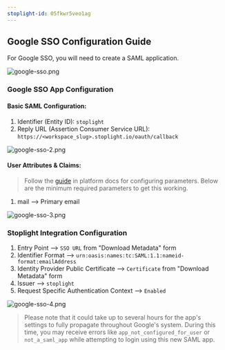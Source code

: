 ```yaml
---
stoplight-id: 05fkwr5veo1ag
---
```


## Google SSO Configuration Guide

For Google SSO, you will need to create a SAML application. 

![google-sso.png](https://stoplight.io/api/v1/projects/cHJqOjI/images/iH3BBZW5X9g)


### Google SSO App Configuration

#### Basic SAML Configuration:

1. Identifier (Entity ID): `stoplight`
2. Reply URL (Assertion Consumer Service URL): `https://<workspace_slug>.stoplight.io/oauth/callback` 

![google-sso-2.png](https://stoplight.io/api/v1/projects/cHJqOjI/images/rlw0uyHRwcA)

#### User Attributes & Claims:

<!-- theme: info -->
> Follow the [guide](https://meta.stoplight.io/docs/platform/ZG9jOjQ1NTQxMg-single-sign-on#saml-assertion-requirements) in platform docs for configuring parameters. Below are the minimum required parameters to get this working.
1. mail --> Primary email

![google-sso-3.png](https://stoplight.io/api/v1/projects/cHJqOjI/images/OmiGzVj8NQo)

### Stoplight Integration Configuration

1. Entry Point --> `SSO URL` from "Download Metadata" form
2. Identifier Format --> `urn:oasis:names:tc:SAML:1.1:nameid-format:emailAddress`
3. Identity Provider Public Certificate --> `Certificate` from "Download Metadata" form
4. Issuer --> `stoplight`
5. Request Specific Authentication Context --> `Enabled`

![google-sso-4.png](https://stoplight.io/api/v1/projects/cHJqOjI/images/kt4TxTCm4Rs)

<!-- theme: info -->
> Please note that it could take up to several hours for the app's settings to fully propagate throughout Google's system. During this time, you may receive errors like `app_not_configured_for_user` or `not_a_saml_app` while attempting to login using this new SAML app.